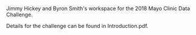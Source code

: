 Jimmy Hickey and Byron Smith's workspace for the 2018 Mayo Clinic Data Challenge.

Details for the challenge can be found in Introduction.pdf.
